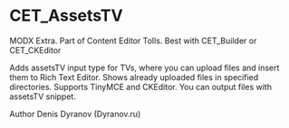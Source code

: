 # CET_AssetsTV
MODX Extra. Part of Content Editor Tolls. Best with CET_Builder or CET_CKEditor

Adds assetsTV input type for TVs, where you can upload files and insert them to Rich Text Editor. Shows already uploaded files in specified directories. Supports TinyMCE and CKEditor. 
You can output files with assetsTV snippet.

Author Denis Dyranov (Dyranov.ru)
